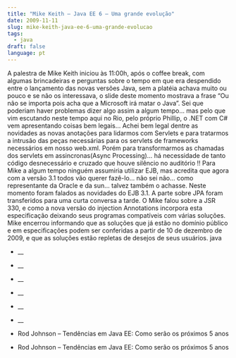 ```yaml
---
title: "Mike Keith – Java EE 6 – Uma grande evolução"
date: 2009-11-11
slug: mike-keith-java-ee-6-uma-grande-evolucao
tags:
  - java
draft: false
language: pt
---
```


A palestra de Mike Keith iniciou às 11:00h, após o coffee break, com algumas brincadeiras e perguntas sobre o tempo em que era despendido entre o lançamento das novas versões Java, sem a platéia achava muito ou pouco e se não os interessava, o slide deste momento mostrava a frase “Ou não se importa pois acha que a Microsoft irá matar o Java”. Sei que poderiam haver problemas dizer algo assim a algum tempo… mas pelo que vim escutando neste tempo aqui no Rio, pelo próprio Phillip, o .NET com C# vem apresentando coisas bem legais…
Achei bem legal dentre as novidades as novas anotações para lidarmos com Servlets e para tratarmos a intrusão das peças necessárias para os servlets de frameworks necessários em nosso web.xml. Porém para transformarmos as chamadas dos servlets em assincronas(Async Processing)… há necessidade de tanto código desnecessário e cruzado que houve silêncio no auditório !!
Para Mike a algum tempo ninguém assumiria utilizar EJB, mas acredita que agora com a versão 3.1 todos vão querer fazê-lo… não sei não… como representante da Oracle e da sun… talvez também o achasse. Neste momento foram falados as novidades do EJB 3.1.
A parte sobre JPA foram transferidos para uma curta conversa a tarde.
O Mike falou sobre a JSR 330, e como a nova versão do injection Annotations incorpora esta especificação deixando seus programas compatíveis com várias soluções.
Mike encerrou informando que as soluções que já estão no domínio público e em especificações podem ser conferidas a partir de 10 de dezembro de 2009, e que as soluções estão repletas de desejos de seus usuários.
java
- __
- __
- __
- __
- __
- __

- Rod Johnson – Tendências em Java EE: Como serão os próximos 5 anos

- Rod Johnson – Tendências em Java EE: Como serão os próximos 5 anos